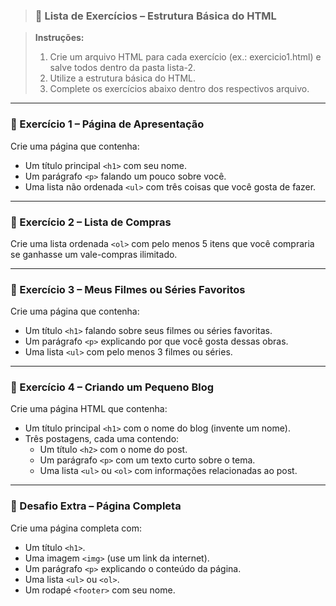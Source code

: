 >### **📌 Lista de Exercícios – Estrutura Básica do HTML**  

>**Instruções:**  
>1. Crie um arquivo HTML para cada exercício (ex.: exercicio1.html) e salve todos dentro da pasta lista-2.  
>2. Utilize a estrutura básica do HTML.  
>3. Complete os exercícios abaixo dentro dos respectivos arquivo.  

---

### **📝 Exercício 1 – Página de Apresentação**  
Crie uma página que contenha:  
- Um título principal `<h1>` com seu nome.  
- Um parágrafo `<p>` falando um pouco sobre você.  
- Uma lista não ordenada `<ul>` com três coisas que você gosta de fazer.  

---

### **📌 Exercício 2 – Lista de Compras**  
Crie uma lista ordenada `<ol>` com pelo menos 5 itens que você compraria se ganhasse um vale-compras ilimitado.  

---
### **📌 Exercício 3 – Meus Filmes ou Séries Favoritos**  
Crie uma página que contenha:  
- Um título `<h1>` falando sobre seus filmes ou séries favoritas.  
- Um parágrafo `<p>` explicando por que você gosta dessas obras.  
- Uma lista `<ul>` com pelo menos 3 filmes ou séries.  

---

### **📌 Exercício 4 – Criando um Pequeno Blog**  
Crie uma página HTML que contenha:  
- Um título principal `<h1>` com o nome do blog (invente um nome).  
- Três postagens, cada uma contendo:  
  - Um título `<h2>` com o nome do post.  
  - Um parágrafo `<p>` com um texto curto sobre o tema.  
  - Uma lista `<ul>` ou `<ol>` com informações relacionadas ao post.  

---

### **📌 Desafio Extra – Página Completa**  
Crie uma página completa com:  
- Um título `<h1>`.  
- Uma imagem `<img>` (use um link da internet).  
- Um parágrafo `<p>` explicando o conteúdo da página.  
- Uma lista `<ul>` ou `<ol>`.  
- Um rodapé `<footer>` com seu nome.  


